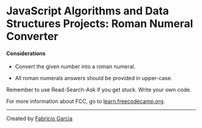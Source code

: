 # JavaScript Algorithms and Data Structures Projects: Roman Numeral Converter

#### Considerations

- Convert the given number into a roman numeral.

- All roman numerals answers should be provided in upper-case.

Remember to use Read-Search-Ask if you get stuck. Write your own code.

For more information about FCC, go to [learn.freecodecamp.org](https://learn.freecodecamp.org/).

---

Created by [Fabricio Garcia](https://github.com/fabricI0)
